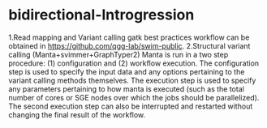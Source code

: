 # bidirectional-Introgression
1.Read mapping and Variant calling
gatk best practices workflow can be obtained in https://github.com/qgg-lab/swim-public.
2.Structural variant calling (Manta+svimmer+GraphTyper2)
Manta is run in a two step procedure: (1) configuration and (2) workflow execution. The configuration step is used to specify the input data and any options pertaining to the variant calling methods themselves. The execution step is used to specify any parameters pertaining to how manta is executed (such as the total number of cores or SGE nodes over which the jobs should be parallelized). The second execution step can also be interrupted and restarted without changing the final result of the workflow.

